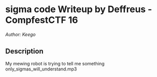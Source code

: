 # sigma code Writeup by Deffreus - CompfestCTF 16

###### Author: Keego

## Description

My mewing robot is trying to tell me something only_sigmas_will_understand.mp3
